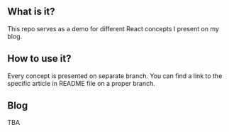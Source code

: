 ## What is it?

This repo serves as a demo for different React concepts I present on my blog.

## How to use it?

Every concept is presented on separate branch. You can find a link to the specific article in README file on a proper branch.

## Blog

TBA
